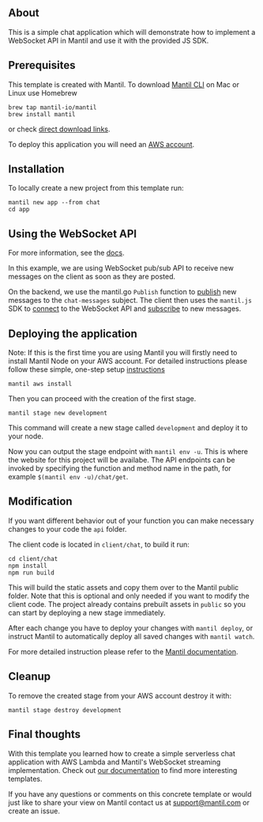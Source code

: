 ## About

This is a simple chat application which will demonstrate how to implement a
WebSocket API in Mantil and use it with the provided JS SDK.

## Prerequisites

This template is created with Mantil. To download [Mantil CLI](https://github.com/mantil-io/mantil#installation) on Mac or Linux use Homebrew 
```
brew tap mantil-io/mantil
brew install mantil
```
or check [direct download links](https://github.com/mantil-io/mantil#installation).

To deploy this application you will need an [AWS account](https://aws.amazon.com/premiumsupport/knowledge-center/create-and-activate-aws-account/).

## Installation

To locally create a new project from this template run:
```
mantil new app --from chat
cd app
```

## Using the WebSocket API

For more information, see the [docs](https://github.com/mantil-io/docs/blob/main/api.md).

In this example, we are using WebSocket pub/sub API to receive new messages on the client as soon as they are posted.

On the backend, we use the mantil.go `Publish` function to [publish](https://github.com/mantil-io/template-chat/blob/master/api/chat/add.go#L24) new messages to the `chat-messages` subject. The client then uses the `mantil.js` SDK to [connect](https://github.com/mantil-io/template-chat/blob/master/client/chat/src/App.tsx#L21) to the WebSocket API and [subscribe](https://github.com/mantil-io/template-chat/blob/master/client/chat/src/App.tsx#L26) to new messages.

## Deploying the application

Note: If this is the first time you are using Mantil you will firstly need to install Mantil Node on your AWS account. For detailed instructions please follow these simple, one-step setup [instructions](https://github.com/mantil-io/mantil/blob/master/docs/getting_started.md#setup)
```
mantil aws install
```
Then you can proceed with the creation of the first stage.
```
mantil stage new development
```
This command will create a new stage called `development` and deploy it to your node. 

Now you can output the stage endpoint with `mantil env -u`. This is where the website for this project will be availabe. The API endpoints can be invoked by specifying the function and method name in the path, for example `$(mantil env -u)/chat/get`.

## Modification

If you want different behavior out of your function you can make necessary changes to your code the `api` folder.

The client code is located in `client/chat`, to build it run:

```
cd client/chat
npm install
npm run build
```

This will build the static assets and copy them over to the Mantil public folder. Note that this is optional and only needed if you want to modify the client code. The project already contains prebuilt assets in `public` so you can start by deploying a new stage immediately.

After each change you have to deploy your changes with `mantil deploy`, or instruct Mantil to  automatically deploy all saved changes with `mantil watch`.

For more detailed instruction please refer to the [Mantil documentation](https://github.com/mantil-io/mantil#documentation).

## Cleanup

To remove the created stage from your AWS account destroy it with:
```
mantil stage destroy development
```

## Final thoughts

With this template you learned how to create a simple serverless chat application with AWS Lambda and Mantil's WebSocket streaming implementation. Check out [our documentation](https://github.com/mantil-io/mantil#documentation) to find more interesting templates.

If you have any questions or comments on this concrete template or would just like to share your view on Mantil contact us at [support@mantil.com](mailto:support@mantil.com) or create an issue.
